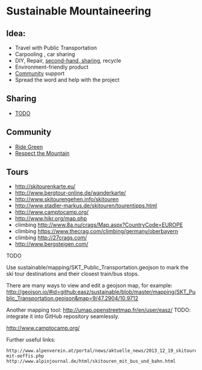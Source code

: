 # Sustainable Mountaineering

## Idea:
- Travel with Public Transportation
- Carpooling , car sharing
- DIY, Repair, [second-hand, sharing](#sharing), recycle
- Environment-friendly product
- [Community](#community) support
- Spread the word and help with the project

## Sharing
- [TODO](http://www.fuereinebesserewelt.info/linktipps-zum-tauschen-teilen-leihen/)

## Community
- [Ride Green](http://www.ridegreener.com/)
- [Respect the Mountain](http://www.respectthemountains.com/)

## Tours
- http://skitourenkarte.eu/
- http://www.bergtour-online.de/wanderkarte/
- http://www.skitourengehen.info/skitouren
- http://www.stadler-markus.de/skitouren/tourentipps.html
- http://www.camptocamp.org/
- http://www.hikr.org/map.php
- climbing http://www.8a.nu/crags/Map.aspx?CountryCode=EUROPE
- climbing https://www.thecrag.com/climbing/germany/oberbayern
- climbing http://27crags.com/
- http://www.bergsteigen.com/




TODO


Use sustainable/mapping/SKT_Public_Transportation.geojson to mark the ski tour destinations and their closest train/bus stops.

There are many ways to view and edit a geojson map, for example: http://geojson.io/#id=github:easz/sustainable/blob/master/mapping/SKT_Public_Transportation.geojson&map=9/47.2904/10.9712

Another mapping tool: http://umap.openstreetmap.fr/en/user/easz/ TODO: integrate it into GitHub repository seamlessly.

http://www.camptocamp.org/

Further useful links:

    http://www.alpenverein.at/portal/news/aktuelle_news/2013_12_19_skitouren-mit-oeffis.php
    http://www.alpinjournal.de/html/skitouren_mit_bus_und_bahn.html



